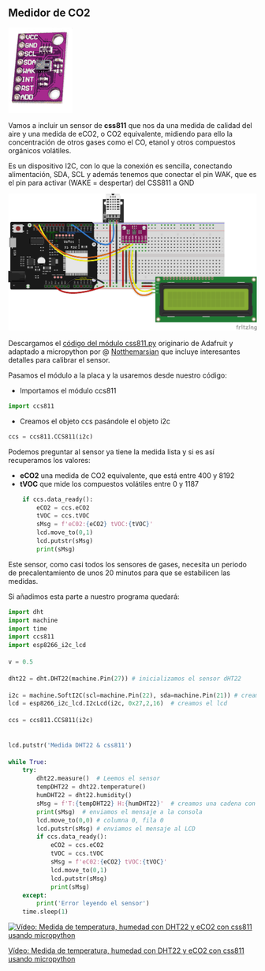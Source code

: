 ## Medidor de CO2


![](./images/ccs811.png)

Vamos a incluir un sensor de **css811** que nos da una medida de calidad del aire y una medida de eCO2, o CO2 equivalente, midiendo para ello la concentración de otros gases como el CO, etanol y otros compuestos orgánicos volátiles.

Es un dispositivo I2C, con lo que la conexión es sencilla, conectando alimentación, SDA, SCL y además tenemos que conectar el pin WAK, que es el pin para activar (WAKE = despertar) del CSS811 a GND

![](./images/wemos_d1_R32_DHT22_LCD_CO2_bb.png)

Descargamos el [código del módulo css811.py](https://raw.githubusercontent.com/javacasm/CursoMicropython/master/codigo/P.MedidorCO2/ccs811.py) originario de Adafruit y adaptado a micropython por @ [Notthemarsian](https://github.com/Notthemarsian/CCS811) que incluye interesantes detalles para calibrar el sensor.

Pasamos el módulo a la placa y la usaremos desde nuestro código:

* Importamos el módulo ccs811
```python
import ccs811
```

* Creamos el objeto ccs pasándole el objeto i2c

```python
ccs = ccs811.CCS811(i2c)
```

Podemos preguntar al sensor ya tiene la medida lista y si es así recuperamos los valores:

* **eCO2** una medida de CO2 equivalente, que está entre 400 y 8192 
* **tVOC** que mide los compuestos volátiles entre 0 y 1187

```python
    if ccs.data_ready():
        eCO2 = ccs.eCO2
        tVOC = ccs.tVOC
        sMsg = f'eC02:{eCO2} tVOC:{tVOC}'
        lcd.move_to(0,1)
        lcd.putstr(sMsg)
        print(sMsg)

```

Este sensor, como casi todos los sensores de gases, necesita un periodo de precalentamiento de unos 20 minutos para que se estabilicen las medidas.

Si añadimos esta parte a nuestro programa quedará:

```python
import dht
import machine
import time
import ccs811
import esp8266_i2c_lcd

v = 0.5

dht22 = dht.DHT22(machine.Pin(27)) # inicializamos el sensor dHT22

i2c = machine.SoftI2C(scl=machine.Pin(22), sda=machine.Pin(21)) # creamos el acceso al i2c
lcd = esp8266_i2c_lcd.I2cLcd(i2c, 0x27,2,16)  # creamos el lcd

ccs = ccs811.CCS811(i2c)


lcd.putstr('Medida DHT22 & css811')

while True:
    try:    
        dht22.measure()  # Leemos el sensor
        tempDHT22 = dht22.temperature()
        humDHT22 = dht22.humidity()
        sMsg = f'T:{tempDHT22} H:{humDHT22}'  # creamos una cadena con el contenido a mostrar
        print(sMsg)  # enviamos el mensaje a la consola
        lcd.move_to(0,0) # columna 0, fila 0
        lcd.putstr(sMsg) # enviamos el mensaje al LCD
        if ccs.data_ready():
            eCO2 = ccs.eCO2
            tVOC = ccs.tVOC
            sMsg = f'eC02:{eCO2} tVOC:{tVOC}'
            lcd.move_to(0,1)
            lcd.putstr(sMsg)
            print(sMsg)        
    except:
        print('Error leyendo el sensor')
    time.sleep(1)

```


[![Vídeo: Medida de temperatura, humedad con DHT22 y eCO2 con css811 usando micropython](https://img.youtube.com/vi/7w0aTTJba9I/0.jpg)](https://drive.google.com/file/d/1eiEnc9TiJ3R8kxZuA6mAZbDNZJuiquXV/view?usp=sharing)

[Vídeo: Medida de temperatura, humedad con DHT22 y eCO2 con css811 usando micropython](https://drive.google.com/file/d/1eiEnc9TiJ3R8kxZuA6mAZbDNZJuiquXV/view?usp=sharing)

